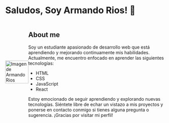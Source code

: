 # Saludos, Soy Armando Rios! 👋

<div style="display: flex; align-items: center;">
  <div style="flex-basis: 50%; max-width: 200px;">
    <img src="https://probot.media/AtP5iUW8Xg.png" alt="Imagen de Armando Rios" style="width: 100%;">
  </div>
  <div style="flex-grow: 1;">
    <h2>About me</h2>
    <p>Soy un estudiante apasionado de desarrollo web que está aprendiendo y mejorando continuamente mis habilidades. Actualmente, me encuentro enfocado en aprender las siguientes tecnologías:</p>
    <ul>
      <li>HTML</li>
      <li>CSS</li>
      <li>JavaScript</li>
      <li>React</li>
    </ul>
    <p>Estoy emocionado de seguir aprendiendo y explorando nuevas tecnologías. Siéntete libre de echar un vistazo a mis proyectos y ponerse en contacto conmigo si tienes alguna pregunta o sugerencia. ¡Gracias por visitar mi perfil!</p>
  </div>
</div>
